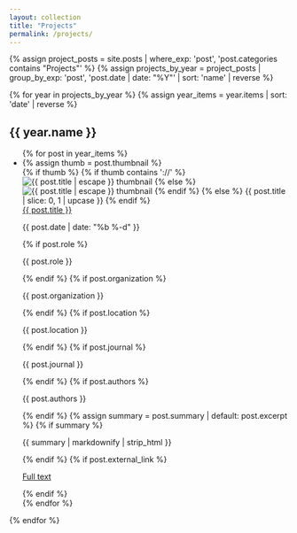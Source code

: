 ```yaml
---
layout: collection
title: "Projects"
permalink: /projects/
---
```

{% assign project_posts = site.posts | where_exp: 'post', 'post.categories contains "Projects"' %}
{% assign projects_by_year = project_posts | group_by_exp: 'post', 'post.date | date: "%Y"' | sort: 'name' | reverse %}

<div class="collection collection--projects">
  {% for year in projects_by_year %}
  {% assign year_items = year.items | sort: 'date' | reverse %}
  <section class="collection__year">
    <h2 class="collection__heading">{{ year.name }}</h2>
    <ul class="collection-list">
      {% for post in year_items %}
      <li class="collection-list__item">
        {% assign thumb = post.thumbnail %}
        <div class="collection-list__thumb">
          {% if thumb %}
          {% if thumb contains '://' %}
          <img src="{{ thumb }}" alt="{{ post.title | escape }} thumbnail">
          {% else %}
          <img src="{{ thumb | relative_url }}" alt="{{ post.title | escape }} thumbnail">
          {% endif %}
          {% else %}
          <span class="collection-list__placeholder">{{ post.title | slice: 0, 1 | upcase }}</span>
          {% endif %}
        </div>
        <div class="collection-list__meta">
          <a class="collection-list__title" href="{{ post.url | relative_url }}">{{ post.title }}</a>
          <p class="collection-list__date">
            <time datetime="{{ post.date | date_to_xmlschema }}">{{ post.date | date: "%b %-d" }}</time>
          </p>
          {% if post.role %}
          <p class="collection-list__role">{{ post.role }}</p>
          {% endif %}
          {% if post.organization %}
          <p class="collection-list__org">{{ post.organization }}</p>
          {% endif %}
          {% if post.location %}
          <p class="collection-list__location">{{ post.location }}</p>
          {% endif %}
          {% if post.journal %}
          <p class="collection-list__venue">{{ post.journal }}</p>
          {% endif %}
          {% if post.authors %}
          <p class="collection-list__authors">{{ post.authors }}</p>
          {% endif %}
          {% assign summary = post.summary | default: post.excerpt %}
          {% if summary %}
          <p class="collection-list__abstract">{{ summary | markdownify | strip_html }}</p>
          {% endif %}
          {% if post.external_link %}
          <p class="collection-list__links">
            <a class="collection-list__link" href="{{ post.external_link }}">Full text</a>
          </p>
          {% endif %}
        </div>
      </li>
      {% endfor %}
    </ul>
  </section>
  {% endfor %}
</div>

